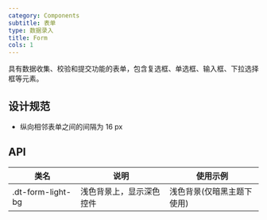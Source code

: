 ```yaml
---
category: Components
subtitle: 表单
type: 数据录入
title: Form
cols: 1
---
```


具有数据收集、校验和提交功能的表单，包含复选框、单选框、输入框、下拉选择框等元素。

## 设计规范

- 纵向相邻表单之间的间隔为 16 px

## API

|类名  |说明  |使用示例  |
|---------|---------|---------|
|.dt-form-light-bg  | 浅色背景上，显示深色控件   | 浅色背景(仅暗黑主题下使用)   |

